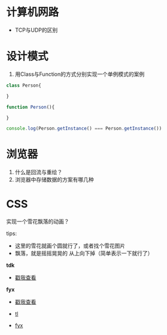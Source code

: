 # 计算机网路
* TCP与UDP的区别

# 设计模式
1. 用Class与Function的方式分别实现一个单例模式的案例

```js
class Person{

}

function Person(){

}

console.log(Person.getInstance() === Person.getInstance())
```
# 浏览器
1. 什么是回流与重绘？
2. 浏览器中存储数据的方案有哪几种


# CSS
实现一个雪花飘落的动画？

tips: 
* 这里的雪花就画个圆就行了，或者找个雪花图片
* 飘落，就是摇摇晃晃的 从上向下掉（简单表示一下就行了）

**tdk**
* [戳我查看](https://juejin.cn/post/6910894799268610062/)

**fyx**
* [戳我查看](https://www.cnblogs.com/banshanliang/p/14196922.html)

* [tl](https://juejin.cn/post/6910513920763494407)

* [fyx](https://www.cnblogs.com/banshanliang/p/14196922.html)
